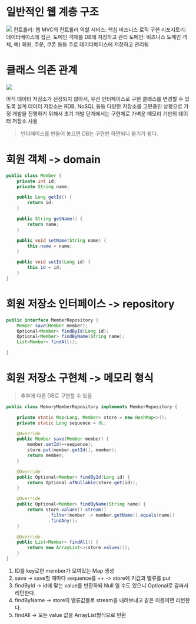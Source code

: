# 일반적인 웹 계층 구조

![](https://velog.velcdn.com/images/jckim22/post/3a5dc98b-a6ad-4260-970c-1bc08ef1c2fd/image.png)
컨트롤러: 웹 MVC의 컨트롤러 역할
서비스: 핵심 비즈니스 로직 구현
리포지토리: 데이터베이스에 접근, 도메인 객체를 DB에 저장하고 관리
도메인: 비즈니스 도메인 객체, 예) 회원, 주문, 쿠폰 등등 주로 데이터베이스에 저장하고 관리됨

# 클래스 의존 관계

![](https://velog.velcdn.com/images/jckim22/post/e114264b-1dab-4165-a66b-362e67a3ce48/image.png)

아직 데이터 저장소가 선정되지 않아서, 우선 인터페이스로 구현 클래스를 변경할 수 있도록 설계 데이터 저장소는 RDB, NoSQL 등등 다양한 저장소를 고민중인 상황으로 가정
개발을 진행하기 위해서 초기 개발 단계에서는 구현체로 가벼운 메모리 기반의 데이터 저장소 사용

> 인터페이스를 만들어 놓으면 DB는 구현만 하면되니 옮기기 쉽다.


# 회원 객체 -> domain

```java
public class Member {
    private int id;
    private String name;

    public Long getId() {
        return id;
    }

    public String getName() {
        return name;
    }

    public void setName(String name) {
        this.name = name;
    }

    public void setId(Long id) {
        this.id = id;
    }
}
```

# 회원 저장소 인터페이스 -> repository

```java
public interface MemberRepository {
    Member save(Member member);
    Optional<Member> findById(Long id);
    Optional<Member> findByName(String name);
    List<Member> findAll();

}

```
# 회원 저장소 구현체 -> 메모리 형식

>추후에 다른 DB로 구현할 수 있음

```java
public class MemoryMemberRepository implements MemberRepository {

    private static Map<Long, Member> store = new HashMap<>();
    private static Long sequence = 0L;

    @Override
    public Member save(Member member) {
        member.setId(++sequence);
        store.put(member.getId(), member);
        return member;
    }

    @Override
    public Optional<Member> findById(Long id) {
        return Optional.ofNullable(store.get(id));
    }

    @Override
    public Optional<Member> findByName(String name) {
        return store.values().stream()
                .filter(member -> member.getName().equals(name))
                .findAny();
    }

    @Override
    public List<Member> findAll() {
        return new ArrayList<>(store.values());
    }
}
```

1. ID를 key로한 member가 모여있는 Map 생성
2. save
-> save할 때마다 sequence를 ++
-> store에 키값과 밸류를 put
3. findById
-> id에 맞는 value를 반환하되 Null 일 수도 있으니 Optional로 감싸서 리턴한다.
4. findByName
-> store의 밸류값들로 stream을 내려보내고 같은 이름이면 리턴한다.
5. findAll
-> 모든 value 값을 ArrayList형식으로 반환
